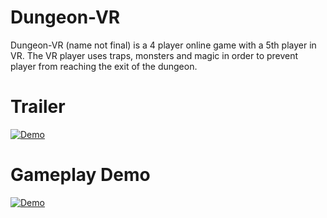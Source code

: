 # Dungeon-VR

Dungeon-VR (name not final) is a 4 player online game with a 5th player in VR. The VR player uses traps, monsters and magic in order to prevent player from reaching the exit of the dungeon. 

# Trailer
[![Demo](http://img.youtube.com/vi/iAle0K4k5Jw/0.jpg)](http://www.youtube.com/watch?v=iAle0K4k5Jw "Trailer")

# Gameplay Demo
[![Demo](http://img.youtube.com/vi/9-3dpwmpW10/0.jpg)](http://www.youtube.com/watch?v=9-3dpwmpW10 "Demo")
